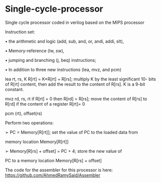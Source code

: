 # Single-cycle-processor
Single cycle processor coded in verilog based on the MIPS processor

Instruction set:

• the arithmetic and logic (add, sub, and, or, andi, addi, slt),

• Memory-reference (lw, sw),

• jumping and branching (j, beq) instructions;

• In addition to three new instructions (lea, mvz, and pcm)


lea rt, rs, K
R[rt] = K*R[rt] + R[rs]; multiply K by the least significant 10-
bits of R[rt] content, then add the result to the content of R[rs]. K is a 9-bit constant.


mvz rd, rs, rt 
if R[rt] = 0 then R[rd] = R[rs]; move the content of R[rs] to
R[rd] if the content of a register R[rt]= 0


pcm (rt), offset(rs)

Perform two operations:

➢ PC = Memory[R[rt]]; set the value of PC to the loaded data from

memory location Memory[R[rt]]

➢ Memory[R[rs] + offset] = PC + 4; store the new value of

PC to a memory location Memory[R[rs] + offset]

The code for the assembler for this processor is here:
https://github.com/AhmedRamySaid/Assembler
